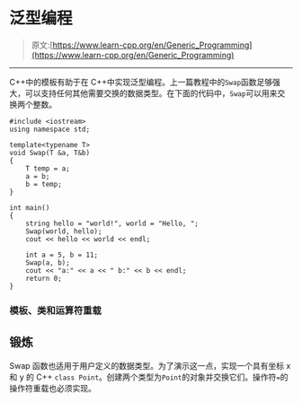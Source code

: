 # 泛型编程

> 原文:[https://www.learn-cpp.org/en/Generic_Programming](https://www.learn-cpp.org/en/Generic_Programming)

* * *

C++中的模板有助于在 C++中实现泛型编程。上一篇教程中的`Swap`函数足够强大，可以支持任何其他需要交换的数据类型。在下面的代码中，`Swap`可以用来交换两个整数。

```
#include <iostream>
using namespace std;

template<typename T>
void Swap(T &a, T&b)
{
    T temp = a;
    a = b;
    b = temp; 
}

int main()
{
    string hello = "world!", world = "Hello, ";
    Swap(world, hello);
    cout << hello << world << endl;

    int a = 5, b = 11;
    Swap(a, b);
    cout << "a:" << a << " b:" << b << endl; 
    return 0;
} 
```

### 模板、类和运算符重载

## 锻炼

Swap 函数也适用于用户定义的数据类型。为了演示这一点，实现一个具有坐标 x 和 y 的 C++ `class Point`。创建两个类型为`Point`的对象并交换它们。操作符`=`的操作符重载也必须实现。
